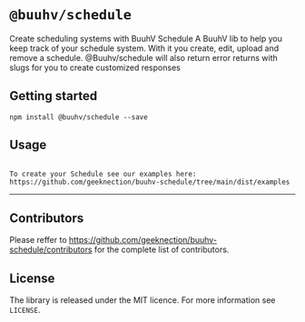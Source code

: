 # `@buuhv/schedule`

Create scheduling systems with BuuhV Schedule
A BuuhV lib to help you keep track of your schedule system.
With it you create, edit, upload and remove a schedule.
@Buuhv/schedule will also return error returns with slugs for you to create customized responses


## Getting started

`npm install @buuhv/schedule --save`

## Usage

```

To create your Schedule see our examples here: https://github.com/geeknection/buuhv-schedule/tree/main/dist/examples

```
---
## Contributors

Please reffer to https://github.com/geeknection/buuhv-schedule/contributors for the complete list of contributors.

## License
The library is released under the MIT licence. For more information see `LICENSE`.